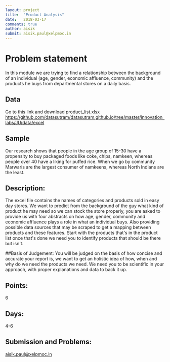 ```yaml
---
layout: project
title:  "Product Analysis"
date:   2018-03-17
comments: true
author: aisik
submit: aisik.paul@xelpmoc.in
---
```

# Problem statement
In this module we are trying to find a relationship between the background of an individual (age, gender, economic affluence, community) and the products he buys from departmental stores on a daily basis.

## Data
Go to this link and download product_list.xlsx
https://github.com/datasutram/datasutram.github.io/tree/master/innovation_labs/JU/data/excel


## Sample
Our research shows that people in the age group of 15-30 have a propensity to buy packaged foods like coke, chips, namkeen, whereas people over 40 have a liking for puffed rice.  When we go by community Marwaris are the largest consumer of namkeens, whereas North Indians are the least.

## Description:
The excel file contains the names of categories and products sold in easy day stores.
We want to predict from the background of the guy what kind of product he may need so we can stock the store properly, you are asked to provide us with four abstracts on how age, gender, community and economic affluence plays a role in what an individual buys.  Also providing possible data sources that may be scraped to get a mapping between products and these features.  Start with the products that's in the product list once that's done  we need you to identify products that should be there but isn't.

##Basis of Judgement:
You will be judged on the basis of how concise and accurate your report is, we want to get an holistic idea of how, when and why do we need the products we need. We need you to be scientific in your approach, with proper explanations and data to back it up.

## Points:
6

## Days:
4-6

## Submission and Problems:
aisik.paul@xelpmoc.in
